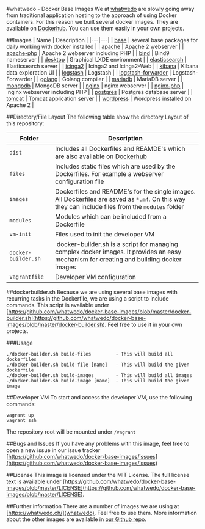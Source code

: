 #whatwedo - Docker Base Images
We at [whatwedo](https://whatwedo.ch/) are slowly going away from traditional application hosting to the approach of using Docker containers. For this reason we built several docker images. They are available on [Dockerhub](https://registry.hub.docker.com/repos/whatwedo/). You can use them easily in your own projects.

##Images
| Name | Description |
|---|---|
| [base](https://registry.hub.docker.com/u/whatwedo/base/) | several base packages for daily working with docker installed |
| [apache](https://registry.hub.docker.com/u/whatwedo/apache/) | Apache 2 webserver |
| [apache-php](https://registry.hub.docker.com/u/whatwedo/apache-php/) | Apache 2 webserver including PHP |
| [bind](https://registry.hub.docker.com/u/whatwedo/bind/) | Bind9 nameserver |
| [desktop](https://registry.hub.docker.com/u/whatwedo/desktop/) | Graphical LXDE environment |
| [elasticsearch](https://registry.hub.docker.com/u/whatwedo/elasticsearch/) | Elasticsearch server |
| [icinga2](https://registry.hub.docker.com/u/whatwedo/icinga2/) | Icinga2 and Icinga2-Web |
| [kibana](https://registry.hub.docker.com/u/whatwedo/kibana/) | Kibana data exploration UI |
| [logstash](https://registry.hub.docker.com/u/whatwedo/logstash/) | Logstash |
| [logstash-forwarder](https://registry.hub.docker.com/u/whatwedo/logstash-forwarder/) | Logstash-Forwarder |
| [golang](https://registry.hub.docker.com/u/whatwedo/golang/) | Golang compiler |
| [mariadb](https://registry.hub.docker.com/u/whatwedo/mariadb/) | MariaDB server |
| [mongodb](https://registry.hub.docker.com/u/whatwedo/mongodb/) | MongoDB server |
| [nginx](https://registry.hub.docker.com/u/whatwedo/nginx/) | nginx webserver |
| [nginx-php](https://registry.hub.docker.com/u/whatwedo/nginx-php/) | nginx webserver including PHP |
| [postgres](https://registry.hub.docker.com/u/whatwedo/postgres/) | Postgres database server |
| [tomcat](https://registry.hub.docker.com/u/whatwedo/tomcat/) | Tomcat application server |
| [wordpress](https://registry.hub.docker.com/u/whatwedo/wordpress/) | Wordpress installed on Apache 2 |

##Directory/File Layout
The following table show the directory Layout of this repository:

| Folder | Description |
|---|---|
| `dist`  	| Includes all Dockerfiles and REAMDE's which are also available on [Dockerhub](https://registry.hub.docker.com/repos/whatwedo/)|
| `files` | Includes static files which are used by the Dockerfiles. For example a webserver configuration file |
| `images` | Dockerfiles and README's for the single images. All Dockerfiles are saved as `*.m4`. On this way they can include files from the `modules` folder |
| `modules`| Modules which can be included from a Dockerfile |
| `vm-init`| Files used to init the developer VM |
| `docker-builder.sh`| docker-builder.sh is a script for managing complex docker images. It provides an easy mechanism for creating and building docker images |
| `Vagrantfile`| Developer VM configuration |  

##dockerbuilder.sh
Because we are using several base images with recurring tasks in the Dockerfile, we are using a script to include commands. This script is available under [https://github.com/whatwedo/docker-base-images/blob/master/docker-builder.sh](https://github.com/whatwedo/docker-base-images/blob/master/docker-builder.sh). Feel free to use it in your own projects.

###Usage

```
./docker-builder.sh build-files         - This will build all dockerfiles
./docker-builder.sh build-file [name]   - This will build the given dockerfile
./docker-builder.sh build-images        - This will build all images
./docker-builder.sh build-image [name]  - This will build the given image
```

##Developer VM
To start and access the developer VM, use the following commands:

```
vagrant up
vagrant ssh
```

The repository root will be mounted under `/vagrant`

##Bugs and Issues
If you have any problems with this image, feel free to open a new issue in our issue tracker [https://github.com/whatwedo/docker-base-images/issues](https://github.com/whatwedo/docker-base-images/issues)

##License
This image is licensed under the MIT License. The full license text is available under [https://github.com/whatwedo/docker-base-images/blob/master/LICENSE](https://github.com/whatwedo/docker-base-images/blob/master/LICENSE).

##Further information
There are a number of images we are using at [https://whatwedo.ch/](whatwedo). Feel free to use them. More information about the other images are available in [our Github repo](https://github.com/whatwedo/docker-base-images).